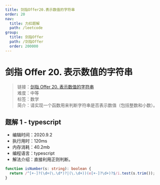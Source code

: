 ```yaml
---
title: 剑指Offer20.表示数值的字符串
order: 20
nav:
  title: 力扣题解
  path: /leetcode
group:
  title: 剑指Offer
  path: /剑指Offer
  order: 200000
---
```


# 剑指 Offer 20. 表示数值的字符串

> 链接：[剑指 Offer 20. 表示数值的字符串](https://leetcode-cn.com/problems/predict-the-winner/)  
> 难度：中等  
> 标签：数学  
> 简介：请实现一个函数用来判断字符串是否表示数值（包括整数和小数）。

## 题解 1 - typescript

- 编辑时间：2020.9.2
- 执行用时：120ms
- 内存消耗：40.2mb
- 编程语言：typescript
- 解法介绍：直接利用正则判断。

```typescript
function isNumber(s: string): boolean {
  return /^[+-]?(\d+(\.\d*)?|(\.\d+))(e[+-]?\d+)?$/i.test(s.trim());
}
```
